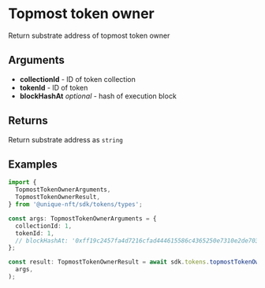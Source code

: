 # Topmost token owner

Return substrate address of topmost token owner

## Arguments

- **collectionId** - ID of token collection
- **tokenId** - ID of token
- **blockHashAt** _optional_ - hash of execution block

## Returns

Return substrate address as `string`

## Examples

```ts
import {
  TopmostTokenOwnerArguments,
  TopmostTokenOwnerResult,
} from '@unique-nft/sdk/tokens/types';

const args: TopmostTokenOwnerArguments = {
  collectionId: 1,
  tokenId: 1,
  // blockHashAt: '0xff19c2457fa4d7216cfad444615586c4365250e7310e2de7032ded4fcbd36873'
};

const result: TopmostTokenOwnerResult = await sdk.tokens.topmostTokenOwner(
  args,
);
```
